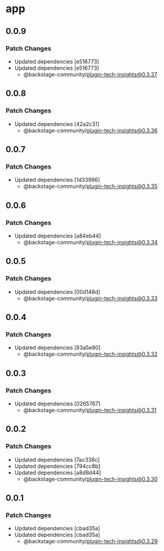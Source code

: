 # app

## 0.0.9

### Patch Changes

- Updated dependencies [e516773]
- Updated dependencies [e516773]
  - @backstage-community/plugin-tech-insights@0.3.37

## 0.0.8

### Patch Changes

- Updated dependencies [42a2c31]
  - @backstage-community/plugin-tech-insights@0.3.36

## 0.0.7

### Patch Changes

- Updated dependencies [1d33996]
  - @backstage-community/plugin-tech-insights@0.3.35

## 0.0.6

### Patch Changes

- Updated dependencies [a84eb44]
  - @backstage-community/plugin-tech-insights@0.3.34

## 0.0.5

### Patch Changes

- Updated dependencies [00d148d]
  - @backstage-community/plugin-tech-insights@0.3.33

## 0.0.4

### Patch Changes

- Updated dependencies [83a5e80]
  - @backstage-community/plugin-tech-insights@0.3.32

## 0.0.3

### Patch Changes

- Updated dependencies [0265767]
  - @backstage-community/plugin-tech-insights@0.3.31

## 0.0.2

### Patch Changes

- Updated dependencies [7ac338c]
- Updated dependencies [794cc8b]
- Updated dependencies [a8d8d44]
  - @backstage-community/plugin-tech-insights@0.3.30

## 0.0.1

### Patch Changes

- Updated dependencies [cbad35a]
- Updated dependencies [cbad35a]
  - @backstage-community/plugin-tech-insights@0.3.29
